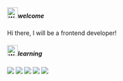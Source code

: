 <h5><img src="https://raw.githubusercontent.com/Tarikul-Islam-Anik/Animated-Fluent-Emojis/master/Emojis/Hand%20gestures/Waving%20Hand%20Medium-Light%20Skin%20Tone.png" alt="Waving Hand Medium-Light Skin Tone" width="25" height="25" /><b>welcome</b></h5>
Hi there, I will be a frontend developer!

<h5><img src="https://raw.githubusercontent.com/Tarikul-Islam-Anik/Animated-Fluent-Emojis/master/Emojis/Hand%20gestures/Writing%20Hand%20Medium-Light%20Skin%20Tone.png" alt="Writing Hand Medium-Light Skin Tone" width="25" height="25" /><b>learning</b></h5>
<!-- <div>
  <img src="https://img.shields.io/badge/HTML5-F6BA6F?style=flat-square&logo=HTML5&logoColor=white"/>
  <img src="https://img.shields.io/badge/JavaScript-FFDB89?style=flat-square&logo=JavaScript&logoColor=white"/>
  <img src="https://img.shields.io/badge/Css3-DBDFEA?style=flat-square&logo=Css3&logoColor=white"/>
  <img src="https://img.shields.io/badge/Java-F7A4A4?style=flat-square&logo=Java&logoColor=white"/>
</div> -->

<div>
  <img src="https://img.shields.io/badge/HTML5-E34F26?style=flat-square&logo=HTML5&logoColor=white"/>
  <img src="https://img.shields.io/badge/CSS3-1572B6?style=flat-square&logo=CSS3&logoColor=white"/>
  <img src="https://img.shields.io/badge/JavaScript-F7DF1E?style=flat-square&logo=JavaScript&logoColor=white"/>
  <img src="https://img.shields.io/badge/React-61DAFB?style=flat-square&logo=React&logoColor=white"/>
  <img src="https://img.shields.io/badge/Srping Boot-6DB33F?style=flat-square&logo=Spring Boot&logoColor=white"/>
</div>
